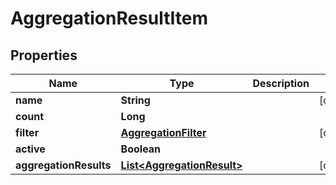 
# AggregationResultItem

## Properties
Name | Type | Description | Notes
------------ | ------------- | ------------- | -------------
**name** | **String** |  |  [optional]
**count** | **Long** |  | 
**filter** | [**AggregationFilter**](AggregationFilter.md) |  |  [optional]
**active** | **Boolean** |  | 
**aggregationResults** | [**List&lt;AggregationResult&gt;**](AggregationResult.md) |  |  [optional]



